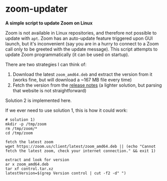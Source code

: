 # zoom-updater
**A simple script to update Zoom on Linux**

Zoom is not available in Linux repositories, and therefore not possible to update with `apt`.
Zoom has an auto-update feature triggered upon GUI launch, but it's inconvenient (say you are in a hurry to connect to a Zoom call only to be greeted with the update message).
This script attempts to update Zoom programmatically (it can be used on startup).

There are two strategies I can think of:
1) Download the latest `zoom_amd64.deb` and extract the version from it (works fine, but will download a ~167 MB file every time)
2) Fetch the version from the [release notes](https://support.zoom.com/hc/en/article?id=zm_kb&sysparm_article=KB0061222) (a lighter solution, but parsing that website is not straightforward)

Solution 2 is implemented here.

If we ever need to use solution 1, this is how it could work:
```
# solution 1)
mkdir -p /tmp/zoom
rm /tmp/zoom/*
cd /tmp/zoom

fetch the latest zoom
wget https://zoom.us/client/latest/zoom_amd64.deb || (echo "Cannot fetch the latest zoom, check your internet connection." && exit 1)

extract and look for version
ar x zoom_amd64.deb
tar xf control.tar.xz
latestVersion=$(grep Version control | cut -f2 -d" ")
```
